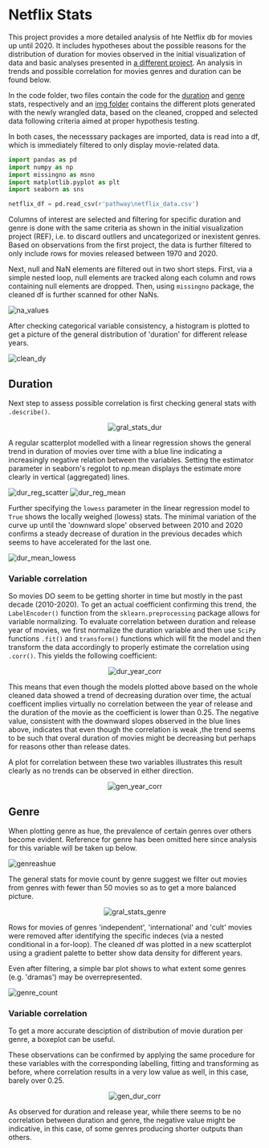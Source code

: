 # Netflix Stats 
This project provides a more detailed analysis of hte Netflix db for movies up until 2020. It includes hypotheses about the possible reasons for the distribution of duration for movies observed in the initial visualization of data and basic analyses presented in [a different project](https://github.com/herguad/data_analysis). An analysis in trends and possible correlation for movies genres and duration can be found below.

In the code folder, two files contain the code for the [duration](code\duration_stats.py) and [genre](code\genre_stats.py) stats, respectively and an [img folder](imgs) contains the different plots generated with the newly wrangled data, based on the cleaned, cropped and selected data following criteria aimed at proper hypothesis testing.


In both cases, the necesssary packages are imported, data is read into a df, which is immediately filtered to only display movie-related data. 

```python
import pandas as pd
import numpy as np
import missingno as msno
import matplotlib.pyplot as plt
import seaborn as sns

netflix_df = pd.read_csv(r'pathway\netflix_data.csv')
```

Columns of interest are selected and filtering for specific duration and genre is done with the same criteria as shown in the initial visualization project (REF), i.e. to discard outliers and uncategorized or inexistent genres. Based on observations from the first project, the data is further filtered to only include rows for movies released between 1970 and 2020.

Next, null and NaN elements are filtered out in two short steps. First, via a simple nested loop, null elements are tracked along each column and rows containing null elements are dropped. Then, using `missingno` package, the cleaned df is further scanned for other NaNs.

<img src="imgs\na_values.png" alt="na_values">

After checking categorical variable consistency, a histogram is plotted to get a picture of the general distribution of 'duration' for different release years.

<img src="imgs\clean_dy.png" alt="clean_dy">

## Duration

Next step to assess possible correlation is first checking general stats with `.describe()`.
<p align="center">
<img src="imgs\describe_dur_year.png" alt="gral_stats_dur"> 
</p>

A regular scatterplot modelled with a linear regression shows the general trend in duration of movies over time with a blue line indicating a increasingly negative relation between the variables. Setting the estimator parameter in seaborn's regplot to np.mean displays the estimate more clearly in vertical (aggregated) lines.

<img src="imgs\dur_reg_scatter.png" alt="dur_reg_scatter"> 

<img src="imgs\dur_mean.png" alt="dur_reg_mean"> 

Further specifying the `lowess` parameter in the linear regression model to `True` shows the locally weighed (lowess) stats. The minimal variation of the curve up until the 'downward slope' observed between 2010 and 2020 confirms a steady decrease of duration in the previous decades which seems to have accelerated for the last one.

<img src="imgs\dur_mean_lowess.png" alt="dur_mean_lowess"> 

### Variable correlation

So movies DO seem to be getting shorter in time but mostly in the past decade (2010-2020). To get an actual coefficient confirming this trend, the `LabelEncoder()` function from the `sklearn.preprocessing` package allows for variable normalizing. To evaluate correlation between duration and release year of movies, we first normalize the duration variable and then use `SciPy` functions `.fit()` and `transform()` functions which will fit the model and then transform the data accordingly to properly estimate the correlation using `.corr()`. This yields the following coefficient:

<p align="center">
<img src="imgs\corr_dur_year.png" alt="dur_year_corr"> 
</p>

This means that even though the models plotted above based on the whole cleaned data showed a trend of decreasing duration over time, the actual coefficent implies virtually no correlation between the year of release and the duration of the movie as the coefficient is lower than 0.25. The negative value, consistent with the downward slopes observed in the blue lines above, indicates that even though the correlation is weak ,the trend seems to be such that overal duration of movies might be decreasing but perhaps for reasons other than release dates.

A plot for correlation between these two variables illustrates this result clearly as no trends can be observed in either direction.

<p align="center">
<img src="imgs\year_genre_corr.png" alt="gen_year_corr"> 
</p>

## Genre

When plotting genre as hue, the prevalence of certain genres over others become evident. Reference for genre has been omitted here since analysis for this variable will be taken up below.

<img src="imgs\dur_yea_gen_scatter.png" alt="genreashue">

The general stats for movie count by genre suggest we filter out movies from genres with fewer than 50 movies so as to get a more balanced picture.

<p align="center">
<img src="imgs\mcount_describe().png" alt="gral_stats_genre"> 
</p>

Rows for movies of genres 'independent', 'international' and 'cult' movies were removed after identifying the specific indeces (via a nested conditional in a for-loop). The cleaned df was plotted in a new scatterplot using a gradient palette to better show data density for different years. 

Even after filtering, a simple bar plot shows to what extent some genres (e.g. 'dramas') may be overrepresented.

<img src="imgs\genre_mcount.png" alt="genre_count">

### Variable correlation

To get a more accurate desciption of distribution of movie duration per genre, a boxeplot can be useful.


These observations can be confirmed by applying the same procedure for these variables with the corresponding labelling, fitting and transforming as before, where correlation results in a very low value as well, in this case, barely over 0.25. 

<p align="center">
<img src="imgs\corr_gen_dur.png" alt="gen_dur_corr"> 
</p>

As observed for duration and release year, while there seems to be no correlation between duration and genre, the negative value might be indicative, in this case, of some genres producing shorter outputs than others. 

